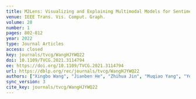 ```yaml
---
title: M2Lens: Visualizing and Explaining Multimodal Models for Sentiment Analysis.
venue: IEEE Trans. Vis. Comput. Graph.
volume: 28
number: 1
pages: 802-812
year: 2022
type: Journal Articles
access: closed
key: journals/tvcg/WangHJYWQ22
doi: 10.1109/TVCG.2021.3114794
ee: https://doi.org/10.1109/TVCG.2021.3114794
url: https://dblp.org/rec/journals/tvcg/WangHJYWQ22
authors: ["Xingbo Wang", "Jianben He", "Zhihua Jin", "Muqiao Yang", "Yong Wang", "Huamin Qu"]
sync_version: 3
cite_key: journals/tvcg/WangHJYWQ22
---
```

